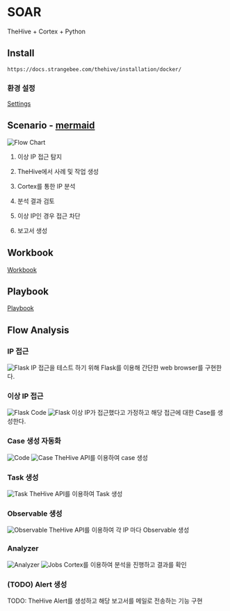 # SOAR

TheHive + Cortex + Python

## Install

`https://docs.strangebee.com/thehive/installation/docker/`

### 환경 설정

[Settings](./docs/settings.md "Settings")

## Scenario - [mermaid](./docs/scenario.md "Flow Chart")

![Flow Chart](./images/scenario.png "Flow Chart")

1. 이상 IP 접근 탐지

2. TheHive에서 사례 및 작업 생성

3. Cortex를 통한 IP 분석

4. 분석 결과 검토

5. 이상 IP인 경우 접근 차단

6. 보고서 생성

## Workbook

[Workbook](./docs/workbook.md "Workbook")

## Playbook

[Playbook](./docs/playbook.md "Playbook")

## Flow Analysis

### IP 접근

![Flask](./images/flask_1.png "Flask")
IP 접근을 테스트 하기 위해 Flask를 이용해 간단한 web browser를 구현한다.

### 이상 IP 접근

![Flask Code](./images/flask_code.png "Flask Code")
![Flask](./images/flask_2.png "Flask")
이상 IP가 접근했다고 가정하고 해당 접근에 대한 Case를 생성한다.

### Case 생성 자동화

![Code](./images/thehive_code.png "Code")
![Case](./images/thehive_case.png "Case")
TheHive API를 이용하여 case 생성

### Task 생성

![Task](./images/thehive_task.png "Task")
TheHive API를 이용하여 Task 생성

### Observable 생성

![Observable](./images/thehive_observable.png "Observable")
TheHive API를 이용하여 각 IP 마다 Observable 생성

### Analyzer

![Analyzer](./images/thehive_analyzer.png "Analyzer")
![Jobs](./images/cortex_test.png "Cortex Test")
Cortex를 이용하여 분석을 진행하고 결과를 확인

### (TODO) Alert 생성

TODO: TheHive Alert를 생성하고 해당 보고서를 메일로 전송하는 기능 구현
